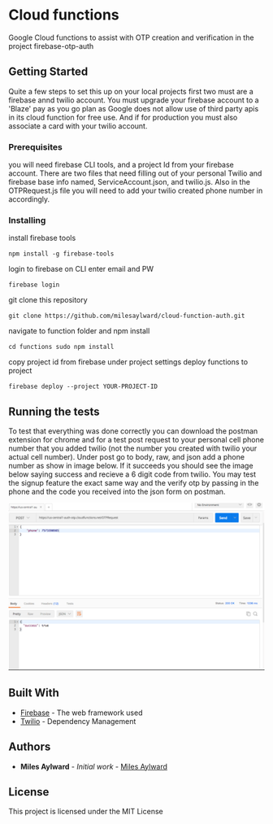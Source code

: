 # Cloud functions

Google Cloud functions to assist with OTP creation and verification in the project firebase-otp-auth

## Getting Started

Quite a few steps to set this up on your local projects first two must are a firebase annd twilio account.
You must upgrade your firebase account to a 'Blaze' pay as you go plan as Google does not allow use of third
party apis in its cloud function for free use. And if for production you must also associate a card with your twilio account.

### Prerequisites

you will need firebase CLI tools, and a project Id from your firebase account. There are two files that need filling out of your
personal Twilio and firebase base info named, ServiceAccount.json, and twilio.js. Also in the OTPRequest.js file you will need
to add your twilio created phone number in accordingly.

### Installing

install firebase tools

```
npm install -g firebase-tools
```

login to firebase on CLI
enter email and PW

```
firebase login
```

git clone this repository

```
git clone https://github.com/milesaylward/cloud-function-auth.git
```

navigate to function folder and npm install

```
cd functions sudo npm install
```

copy project id from firebase
under project settings
deploy functions to project

```
firebase deploy --project YOUR-PROJECT-ID
```


## Running the tests

To test that everything was done correctly you can download the postman extension
for chrome and for a test post request to your personal cell phone number that you added twilio (not the number you created with twilio your actual cell number). Under post go to body, raw, and json add a phone number as show in image below.
If it succeeds you should see the image below saying success and recieve a 6 digit code from twilio.
You may test the signup feature the exact same way and the verify otp
by passing in the phone and the code you received into the json form on postman.

![postman test](images/github.png "Postman Test")

## Built With

* [Firebase](http://www.dropwizard.io/1.0.2/docs/) - The web framework used
* [Twilio](https://maven.apache.org/) - Dependency Management

## Authors

* **Miles Aylward** - *Initial work* - [Miles Aylward](https://github.com/milesaylward)

## License

This project is licensed under the MIT License
